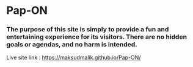# Pap-ON
### The purpose of this site is simply to provide a fun and entertaining experience for its visitors. There are no hidden goals or agendas, and no harm is intended.
Live site link : https://maksudmalik.github.io/Pap-ON/
